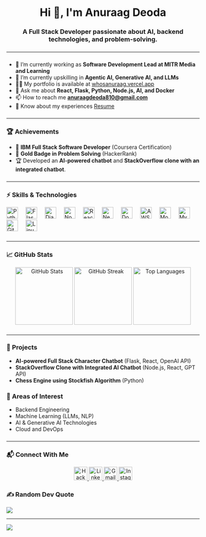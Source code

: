 <h1 align="center">Hi 👋, I'm Anuraag Deoda</h1>
<h3 align="center">A Full Stack Developer passionate about AI, backend technologies, and problem-solving.</h3>

###
-------------------------------------------------

###
- 🔭 I’m currently working as **Software Development Lead at MITR Media and Learning**
- 🌱 I’m currently upskilling in **Agentic AI, Generative AI, and LLMs**
- 👨‍💻 My portfolio is available at [whosanuraag.vercel.app](https://whosanuraag.vercel.app)
- 💬 Ask me about **React, Flask, Python, Node.js, AI, and Docker**
- 📫 How to reach me **anuraagdeoda810@gmail.com**
- 📄 Know about my experiences [Resume](https://smallpdf.com/file#s=2619d5a6-b903-4e27-8582-98b81bd86f0f)

###
------------------------------------------------

### 🏆 Achievements
- 🏅 **IBM Full Stack Software Developer** (Coursera Certification)
- 🥇 **Gold Badge in Problem Solving** (HackerRank)
- 🏆 Developed an **AI-powered chatbot** and **StackOverflow clone with an integrated chatbot**.

###
------------------------------------------------

### ⚡ Skills & Technologies

<div align="left">
  <img src="https://cdn.jsdelivr.net/gh/devicons/devicon/icons/python/python-original.svg" height="30" alt="Python" />
  <img width="12" />
  <img src="https://cdn.jsdelivr.net/gh/devicons/devicon/icons/flask/flask-original.svg" height="30" alt="Flask" />
  <img width="12" />
  <img src="https://cdn.jsdelivr.net/gh/devicons/devicon/icons/django/django-plain.svg" height="30" alt="Django" />
  <img width="12" />
  <img src="https://cdn.jsdelivr.net/gh/devicons/devicon/icons/nodejs/nodejs-original.svg" height="30" alt="Node.js" />
  <img width="12" />
  <img src="https://cdn.jsdelivr.net/gh/devicons/devicon/icons/react/react-original.svg" height="30" alt="React" />
  <img width="12" />
  <img src="https://cdn.jsdelivr.net/gh/devicons/devicon/icons/nextjs/nextjs-original.svg" height="30" alt="Next.js" />
  <img width="12" />
  <img src="https://cdn.jsdelivr.net/gh/devicons/devicon/icons/docker/docker-original.svg" height="30" alt="Docker" />
  <img width="12" />
  <img src="https://cdn.jsdelivr.net/gh/devicons/devicon/icons/aws/aws-original.svg" height="30" alt="AWS" />
  <img width="12" />
  <img src="https://cdn.jsdelivr.net/gh/devicons/devicon/icons/mongodb/mongodb-original.svg" height="30" alt="MongoDB" />
  <img width="12" />
  <img src="https://cdn.jsdelivr.net/gh/devicons/devicon/icons/mysql/mysql-original.svg" height="30" alt="MySQL" />
  <img width="12" />
  <img src="https://cdn.jsdelivr.net/gh/devicons/devicon/icons/git/git-original.svg" height="30" alt="Git" />
  <img width="12" />
  <img src="https://cdn.jsdelivr.net/gh/devicons/devicon/icons/linux/linux-original.svg" height="30" alt="Linux" />
</div>

###
------------------------------------------------

### 📈 GitHub Stats

<div align="center">
  <img src="https://github-readme-stats.vercel.app/api?username=Anuraag-Deoda&hide_title=false&hide_rank=true&show_icons=true&include_all_commits=true&count_private=true&disable_animations=false&theme=dracula&locale=en&hide_border=false" height="150" alt="GitHub Stats" />
  <img src="https://streak-stats.demolab.com?user=Anuraag-Deoda&locale=en&mode=daily&theme=dracula&hide_border=false&border_radius=5" height="150" alt="GitHub Streak" />
  <img src="https://github-readme-stats.vercel.app/api/top-langs?username=Anuraag-Deoda&locale=en&hide_title=false&layout=compact&card_width=320&langs_count=5&theme=dracula&hide_border=false" height="150" alt="Top Languages" />
</div>

###
------------------------------------------------

### 🚀 Projects

- **AI-powered Full Stack Character Chatbot** (Flask, React, OpenAI API) 
- **StackOverflow Clone with Integrated AI Chatbot** (Node.js, React, GPT API)
- **Chess Engine using Stockfish Algorithm** (Python)

### 🎯 Areas of Interest

- Backend Engineering
- Machine Learning (LLMs, NLP)
- AI & Generative AI Technologies
- Cloud and DevOps

###
------------------------------------------------

### 📬 Connect With Me

<div align="center">
  <a href="https://www.hackerrank.com/anuraagdeoda810?hr_r=1" target="_blank">
    <img src="https://img.shields.io/static/v1?message=HackerRank&logo=hackerrank&label=&color=2EC866&logoColor=white&labelColor=&style=for-the-badge" height="35" alt="HackerRank" />
  </a>
  <a href="https://www.linkedin.com/in/anuraag-deoda-2b9b62192/" target="_blank">
    <img src="https://img.shields.io/static/v1?message=LinkedIn&logo=linkedin&label=&color=0077B5&logoColor=white&labelColor=&style=for-the-badge" height="35" alt="LinkedIn" />
  </a>
  <a href="mailto:anuraagdeoda810@gmail.com" target="_blank">
    <img src="https://img.shields.io/static/v1?message=Gmail&logo=gmail&label=&color=D14836&logoColor=white&labelColor=&style=for-the-badge" height="35" alt="Gmail" />
  </a>
  <a href="https://www.instagram.com/anuraagdeoda08/" target="_blank">
    <img src="https://img.shields.io/static/v1?message=Instagram&logo=instagram&label=&color=E4405F&logoColor=white&labelColor=&style=for-the-badge" height="35" alt="Instagram" />
  </a>
</div>

### ✍️ Random Dev Quote
![](https://quotes-github-readme.vercel.app/api?type=horizontal&theme=radical)

---
[![](https://visitcount.itsvg.in/api?id=Anuraag-Deoda&label=Profile%20Views&color=4&pretty=true)](https://visitcount.itsvg.in)
